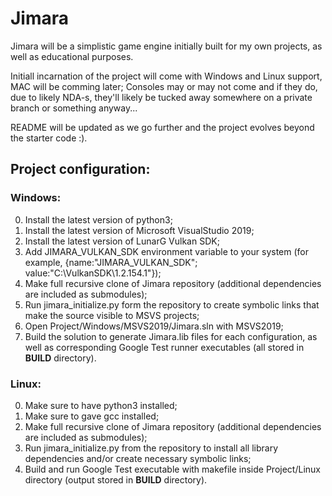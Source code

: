 # Jimara

Jimara will be a simplistic game engine initially built for my own projects, as well as educational purposes.

Initiall incarnation of the project will come with Windows and Linux support, MAC will be comming later; Consoles may or may not come and if they do, due to likely NDA-s, they'll likely be tucked away somewhere on a private branch or something anyway...

README will be updated as we go further and the project evolves beyond the starter code :).


## Project configuration:

### Windows:
0. Install the latest version of python3;
1. Install the latest version of Microsoft VisualStudio 2019;
2. Install the latest version of LunarG Vulkan SDK;
3. Add JIMARA_VULKAN_SDK environment variable to your system (for example, {name:"JIMARA_VULKAN_SDK"; value:"C:\VulkanSDK\1.2.154.1"});
4. Make full recursive clone of Jimara repository (additional dependencies are included as submodules);
5. Run jimara_initialize.py form the repository to create symbolic links that make the source visible to MSVS projects;
6. Open Project/Windows/MSVS2019/Jimara.sln with MSVS2019;
7. Build the solution to generate Jimara.lib files for each configuration, as well as corresponding Google Test runner executables (all stored in __BUILD__ directory).

### Linux:
0. Make sure to have python3 installed;
1. Make sure to gave gcc installed;
2. Make full recursive clone of Jimara repository (additional dependencies are included as submodules);
3. Run jimara_initialize.py from the repository to install all library dependencies and/or create necessary symbolic links;
4. Build and run Google Test executable with makefile inside Project/Linux directory (output stored in __BUILD__ directory).
